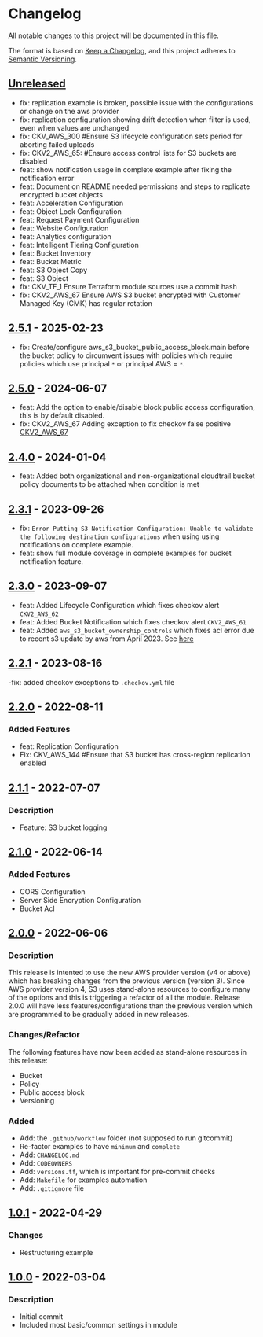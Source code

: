 # Changelog
All notable changes to this project will be documented in this file.

The format is based on [Keep a Changelog](https://keepachangelog.com/en/1.0.0/),
and this project adheres to [Semantic Versioning](https://semver.org/spec/v2.0.0.html).

## [Unreleased]
- fix: replication example is broken, possible issue with the configurations or change on the aws provider
- fix: replication configuration showing drift detection when filter is used, even when values are unchanged
- fix: CKV_AWS_300 #Ensure S3 lifecycle configuration sets period for aborting failed uploads
- fix: CKV2_AWS_65: #Ensure access control lists for S3 buckets are disabled
- feat: show notification usage in complete example after fixing the notification error
- feat: Document on README needed permissions and steps to replicate encrypted bucket objects
- feat: Acceleration Configuration
- feat: Object Lock Configuration
- feat: Request Payment Configuration
- feat: Website Configuration
- feat: Analytics configuration
- feat: Intelligent Tiering Configuration
- feat: Bucket Inventory
- feat: Bucket Metric
- feat: S3 Object Copy
- feat: S3 Object
- fix: CKV_TF_1 Ensure Terraform module sources use a commit hash
- fix: CKV2_AWS_67 Ensure AWS S3 bucket encrypted with Customer Managed Key (CMK) has regular rotation

## [2.5.1] - 2025-02-23
- fix: Create/configure aws_s3_bucket_public_access_block.main before the bucket policy to circumvent issues with policies which require policies which use principal `*` or principal AWS = `*`.

## [2.5.0] - 2024-06-07
- feat: Add the option to enable/disable block public access configuration, this is by default disabled.
- fix: CKV2_AWS_67 Adding exception to fix checkov false positive [CKV2_AWS_67](https://github.com/bridgecrewio/checkov/issues/6294)

## [2.4.0] - 2024-01-04
- feat: Added both organizational and non-organizational cloudtrail bucket policy documents to be attached when condition is met

## [2.3.1] - 2023-09-26
- fix: `Error Putting S3 Notification Configuration: Unable to validate the following destination configurations` when using using notifications on complete example.
- feat: show full module coverage in complete examples for bucket notification feature.

## [2.3.0] - 2023-09-07
- feat: Added Lifecycle Configuration which fixes checkov alert `CKV2_AWS_62`
- feat: Added Bucket Notification which fixes checkov alert `CKV2_AWS_61`
- feat: Added `aws_s3_bucket_ownership_controls` which fixes acl error due to recent s3 update by aws from April 2023. See [here](https://aws.amazon.com/blogs/aws/heads-up-amazon-s3-security-changes-are-coming-in-april-of-2023/)

## [2.2.1] - 2023-08-16
-fix: added checkov exceptions to `.checkov.yml` file

## [2.2.0] - 2022-08-11
### Added Features
- feat: Replication Configuration
- Fix: CKV_AWS_144 #Ensure that S3 bucket has cross-region replication enabled

## [2.1.1] - 2022-07-07
### Description
- Feature: S3 bucket logging

## [2.1.0] - 2022-06-14
### Added Features
- CORS Configuration
- Server Side Encryption Configuration
- Bucket Acl

## [2.0.0] - 2022-06-06
### Description
This release is intented to use the new AWS provider version (v4 or above) which has breaking changes from the previous version (version 3).
Since AWS provider version 4, S3 uses stand-alone resources to configure many of the options and this is triggering a refactor of all the module. Release 2.0.0 will have less features/configurations than the previous version which are programmed to be gradually added in new releases.

### Changes/Refactor
The following features have now been added as stand-alone resources in this release:
- Bucket
- Policy
- Public access block
- Versioning

### Added
- Add: the `.github/workflow` folder (not supposed to run gitcommit)
- Re-factor examples to have `minimum` and `complete`
- Add: `CHANGELOG.md`
- Add: `CODEOWNERS`
- Add: `versions.tf`, which is important for pre-commit checks
- Add: `Makefile` for examples automation
- Add: `.gitignore` file

## [1.0.1] - 2022-04-29
### Changes
- Restructuring example

## [1.0.0] - 2022-03-04
### Description
- Initial commit
- Included most basic/common settings in module

[Unreleased]: https://github.com/boldlink/terraform-aws-s3/compare/2.5.1...HEAD
[2.5.1]: https://github.com/boldlink/terraform-aws-s3/releases/tag/2.5.0
[2.5.0]: https://github.com/boldlink/terraform-aws-s3/releases/tag/2.5.0
[2.4.0]: https://github.com/boldlink/terraform-aws-s3/releases/tag/2.4.0
[2.3.1]: https://github.com/boldlink/terraform-aws-s3/releases/tag/2.3.1
[2.3.0]: https://github.com/boldlink/terraform-aws-s3/releases/tag/2.3.0
[2.2.1]: https://github.com/boldlink/terraform-aws-s3/releases/tag/2.2.1
[2.2.0]: https://github.com/boldlink/terraform-aws-s3/releases/tag/2.2.0
[2.1.1]: https://github.com/boldlink/terraform-aws-s3/releases/tag/2.1.1
[2.1.0]: https://github.com/boldlink/terraform-aws-s3/releases/tag/2.1.0
[2.0.0]: https://github.com/boldlink/terraform-aws-s3/releases/tag/2.0.0
[1.0.1]: https://github.com/boldlink/terraform-aws-s3/releases/tag/1.0.1
[1.0.0]: https://github.com/boldlink/terraform-aws-s3/releases/tag/1.0.0
